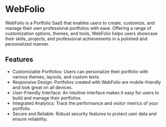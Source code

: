 # WebFolio
WebFolio is a Portfolio SaaS that enables users to create, customize, and manage their own professional portfolios with ease. Offering a range of customization options, themes, and tools, WebFolio helps users showcase their skills, projects, and professional achievements in a polished and personalized manner.

## Features

- Customizable Portfolios: Users can personalize their portfolio with various themes, layouts, and custom texts.
- Responsive Design: Portfolios created with WebFolio are mobile-friendly and look great on all devices.
- User-Friendly Interface: An intuitive interface makes it easy for users to build and manage their portfolios.
- Integrated Analytics: Track the performance and visitor metrics of your portfolio.
- Secure and Reliable: Robust security features to protect user data and ensure reliability.